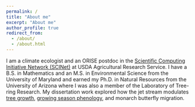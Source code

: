 ```yaml
---
permalink: /
title: "About me"
excerpt: "About me"
author_profile: true
redirect_from: 
  - /about/
  - /about.html
---
```


I am a climate ecologist and an ORISE postdoc in the [Scientific Computing Initiative Network (SCINet)](https://scinet.usda.gov/) at USDA Agricultural Research Service.  I have a B.S. in Mathematics and an M.S. in Environmental Science from the University of Maryland and earned my Ph.D. in Natural Resources from the University of Arizona where I was also a member of the Laboratory of Tree-ring Research. My dissertation work explored how the jet stream modulates [tree growth](https://doi.org/10.1016/j.dendro.2019.125633), [growing season phenology](https://doi.org/10.1002/joc.7553), and monarch butterfly migration. 

